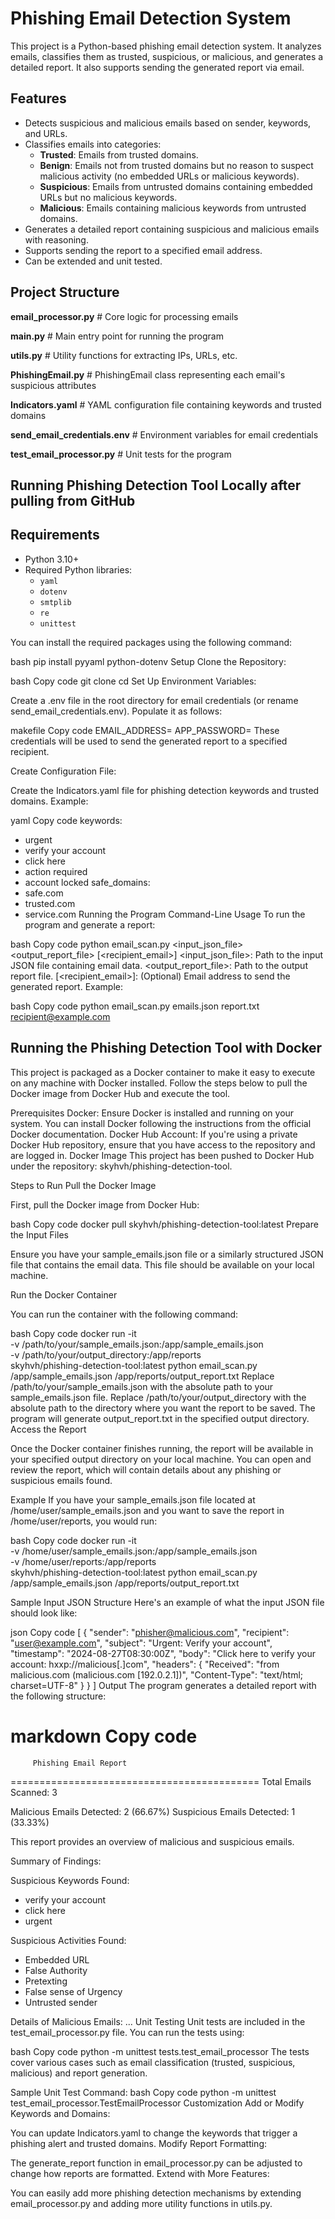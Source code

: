 # Phishing Email Detection System

This project is a Python-based phishing email detection system. It analyzes emails, classifies them as trusted, suspicious, or malicious, and generates a detailed report. It also supports sending the generated report via email.

## Features

- Detects suspicious and malicious emails based on sender, keywords, and URLs.
- Classifies emails into categories:
  - **Trusted**: Emails from trusted domains.
  - **Benign**: Emails not from trusted domains but no reason to suspect malicious activity (no embedded URLs or malicious keywords).
  - **Suspicious**: Emails from untrusted domains containing embedded URLs but no malicious keywords.
  - **Malicious**: Emails containing malicious keywords from untrusted domains.
- Generates a detailed report containing suspicious and malicious emails with reasoning.
- Supports sending the report to a specified email address.
- Can be extended and unit tested.

## Project Structure

**email_processor.py** # Core logic for processing emails

**main.py** # Main entry point for running the program 

**utils.py** # Utility functions for extracting IPs, URLs, etc. 

**PhishingEmail.py** # PhishingEmail class representing each email's suspicious attributes 

**Indicators.yaml** # YAML configuration file containing keywords and trusted domains

**send_email_credentials.env** # Environment variables for email credentials 

**test_email_processor.py** # Unit tests for the program


## Running Phishing Detection Tool Locally after pulling from GitHub
## Requirements

- Python 3.10+
- Required Python libraries:
  - `yaml`
  - `dotenv`
  - `smtplib`
  - `re`
  - `unittest`

You can install the required packages using the following command:

bash
pip install pyyaml python-dotenv
Setup
Clone the Repository:

bash
Copy code
git clone <repository-url>
cd <repository-folder>
Set Up Environment Variables:

Create a .env file in the root directory for email credentials (or rename send_email_credentials.env). Populate it as follows:

makefile
Copy code
EMAIL_ADDRESS=<your-email-address>
APP_PASSWORD=<your-email-password>
These credentials will be used to send the generated report to a specified recipient.

Create Configuration File:

Create the Indicators.yaml file for phishing detection keywords and trusted domains. Example:

yaml
Copy code
keywords:
  - urgent
  - verify your account
  - click here
  - action required
  - account locked
safe_domains:
  - safe.com
  - trusted.com
  - service.com
Running the Program
Command-Line Usage
To run the program and generate a report:

bash
Copy code
python email_scan.py <input_json_file> <output_report_file> [<recipient_email>]
<input_json_file>: Path to the input JSON file containing email data.
<output_report_file>: Path to the output report file.
[<recipient_email>]: (Optional) Email address to send the generated report.
Example:

bash
Copy code
python email_scan.py emails.json report.txt recipient@example.com

## Running the Phishing Detection Tool with Docker
This project is packaged as a Docker container to make it easy to execute on any machine with Docker installed. Follow the steps below to pull the Docker image from Docker Hub and execute the tool.

Prerequisites
Docker: Ensure Docker is installed and running on your system. You can install Docker following the instructions from the official Docker documentation.
Docker Hub Account: If you're using a private Docker Hub repository, ensure that you have access to the repository and are logged in.
Docker Image
This project has been pushed to Docker Hub under the repository: skyhvh/phishing-detection-tool.

Steps to Run
Pull the Docker Image

First, pull the Docker image from Docker Hub:

bash
Copy code
docker pull skyhvh/phishing-detection-tool:latest
Prepare the Input Files

Ensure you have your sample_emails.json file or a similarly structured JSON file that contains the email data. This file should be available on your local machine.

Run the Docker Container

You can run the container with the following command:

bash
Copy code
docker run -it \
  -v /path/to/your/sample_emails.json:/app/sample_emails.json \
  -v /path/to/your/output_directory:/app/reports \
  skyhvh/phishing-detection-tool:latest python email_scan.py /app/sample_emails.json /app/reports/output_report.txt
Replace /path/to/your/sample_emails.json with the absolute path to your sample_emails.json file.
Replace /path/to/your/output_directory with the absolute path to the directory where you want the report to be saved.
The program will generate output_report.txt in the specified output directory.
Access the Report

Once the Docker container finishes running, the report will be available in your specified output directory on your local machine. You can open and review the report, which will contain details about any phishing or suspicious emails found.

Example
If you have your sample_emails.json file located at /home/user/sample_emails.json and you want to save the report in /home/user/reports, you would run:

bash
Copy code
docker run -it \
  -v /home/user/sample_emails.json:/app/sample_emails.json \
  -v /home/user/reports:/app/reports \
  skyhvh/phishing-detection-tool:latest python email_scan.py /app/sample_emails.json /app/reports/output_report.txt

Sample Input JSON Structure
Here's an example of what the input JSON file should look like:

json
Copy code
[
    {
        "sender": "phisher@malicious.com",
        "recipient": "user@example.com",
        "subject": "Urgent: Verify your account",
        "timestamp": "2024-08-27T08:30:00Z",
        "body": "Click here to verify your account: hxxp://malicious[.]com",
        "headers": {
            "Received": "from malicious.com (malicious.com [192.0.2.1])",
            "Content-Type": "text/html; charset=UTF-8"
        }
    }
]
Output
The program generates a detailed report with the following structure:

markdown
Copy code
===========================================
         Phishing Email Report             
===========================================
Total Emails Scanned: 3

Malicious Emails Detected: 2 (66.67%)
Suspicious Emails Detected: 1 (33.33%)

This report provides an overview of malicious and suspicious emails.

Summary of Findings:

Suspicious Keywords Found:
  - verify your account
  - click here
  - urgent

Suspicious Activities Found:
  - Embedded URL
  - False Authority
  - Pretexting
  - False sense of Urgency
  - Untrusted sender

Details of Malicious Emails:
...
Unit Testing
Unit tests are included in the test_email_processor.py file. You can run the tests using:

bash
Copy code
python -m unittest tests.test_email_processor
The tests cover various cases such as email classification (trusted, suspicious, malicious) and report generation.

Sample Unit Test Command:
bash
Copy code
python -m unittest test_email_processor.TestEmailProcessor
Customization
Add or Modify Keywords and Domains:

You can update Indicators.yaml to change the keywords that trigger a phishing alert and trusted domains.
Modify Report Formatting:

The generate_report function in email_processor.py can be adjusted to change how reports are formatted.
Extend with More Features:

You can easily add more phishing detection mechanisms by extending email_processor.py and adding more utility functions in utils.py.